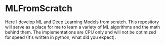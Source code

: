 # MLFromScratch
Here I develop ML and Deep Learning Models from scratch. This repository will serve as a place for me to learn a variety of ML algorithms and the math behind them. The implementations are CPU only and will not be optimized for speed (It's written in python, what did you expect).
